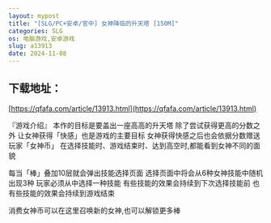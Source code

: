 ```yaml
---
layout: mypost
title: "[SLG/PC+安卓/官中] 女神降临的升天塔 [150M]"
categories: SLG
os: 电脑游戏,安卓游戏
slug: a13913
date: 2024-11-08
---
```


## 下载地址：

[https://qfafa.com/article/13913.html](https://qfafa.com/article/13913.html)

『游戏介绍』
本作的目标是要盖出一座高高的升天塔
除了尝试获得更高的分数之外
让女神获得「快感」也是游戏的主要目标
女神获得快感之后也会依据分数赠送玩家「女神币」
在选择技能时、游戏结束时、达到高空时,都能看到女神不同的面貌

每当「棒」叠加10层就会弹出技能选择页面
选择页面中将会从6种女神技能中随机出现3种
玩家必须从中选择一种技能
有些技能的效果会持续到下次选择技能前
也有些技能的效果会持续到游戏结束

消费女神币可以在这里召唤新的女神,也可以解锁更多棒